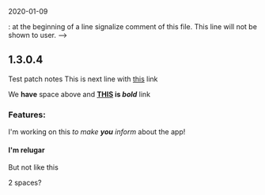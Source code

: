 ﻿2020-01-09
<!-- First line signals last update for desktop app, -->
<!-- to know when to show content of this file to user. -->
<!-- ================================================== -->
<!-- Rest of file is actual content to show with markdown similar to GitHub one. -->
<!-- -------------------------------------------------- -->
<!-- <!-- ... --> : at the beginning of a line signalize comment of this file. This line will not be shown to user. -->
<!-- ## : at the beginning of a line signalize Header Level 1. -->
<!-- ### : at the beginning of a line signalize Header Level 2. -->
<!-- #### : at the beginning of a line signalize Header Level 3. -->
<!-- ** : Can be anywhere in the text. Makes the text bold. It has to have ending part too. -->
<!-- _ : Can be anywhere in the text. Makes the text italic. It has to have ending part too. -->
<!-- __ : Can be anywhere in the text. Makes the text underline. It has to have ending part too. -->
<!-- [text](url) : Can be anywhere in the text. Transform text into URL link. -->
<!-- -------------------------------------------------- -->
## 1.3.0.4
Test patch notes
This is next line with [this](https://www.google.com) link

We __have__ space above and **[THIS](https://www.google.com) is _bold_** link

### Features:
I'm working on this _to make __you__ inform_ about the app!

#### I'm relugar
But not like this


2 spaces?